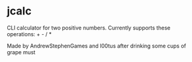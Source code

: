 # jcalc
CLI calculator for two positive numbers.
Currently supports these operations: + - / *

Made by AndrewStephenGames and l00tus after drinking some cups of grape must